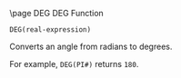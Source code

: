 \page DEG DEG Function
```
DEG(real-expression)
```
Converts an angle from radians to degrees.

For example, `DEG(PI#)` returns `180`.